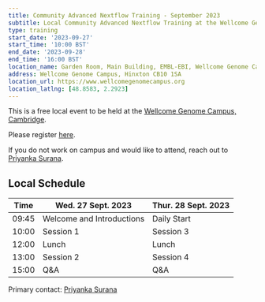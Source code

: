 ```yaml
---
title: Community Advanced Nextflow Training - September 2023
subtitle: Local Community Advanced Nextflow Training at the Wellcome Genome Campus, Cambridge.
type: training
start_date: '2023-09-27'
start_time: '10:00 BST'
end_date: '2023-09-28'
end_time: '16:00 BST'
location_name: Garden Room, Main Building, EMBL-EBI, Wellcome Genome Campus
address: Wellcome Genome Campus, Hinxton CB10 1SA
location_url: https://www.wellcomegenomecampus.org
location_latlng: [48.8583, 2.2923]
---
```


This is a free local event to be held at the [Wellcome Genome Campus, Cambridge](https://goo.gl/maps/XA8caWCAVToVT6EeA).

Please register [here](https://form.typeform.com/to/gFMjNQzt).

If you do not work on campus and would like to attend, reach out to [Priyanka Surana](mailto:ps22@sanger.ac.uk).

## Local Schedule

<div class="table-responsive">
    <table class="table table-hover table-sm table-bordered">
        <thead>
            <tr>
                <th>Time</th>
                <th>Wed. 27 Sept. 2023</th>
                <th>Thur. 28 Sept. 2023</th>
            </tr>
            </thead>
            <tbody>
            <tr>
                <td data-timestamp="1695804300" data-timeformat="HH:mm z">09:45</td>
                <td background-color:navy; rowspan="1">Welcome and Introductions</td>
                <td background-color:navy; rowspan="1">Daily Start</td>
            </tr>
                <td data-timestamp="1695805200" data-timeformat="HH:mm z">10:00</td>
                <td rowspan="1">Session 1</td>
                <td rowspan="1">Session 3</td>
            </tr>
            <tr>
                <td data-timestamp="1695812400" data-timeformat="HH:mm z">12:00</td>
                <td rowspan="1">Lunch</td>
                <td rowspan="1">Lunch</td>
            </tr>
            <tr>
                <td data-timestamp="1695816000" data-timeformat="HH:mm z">13:00</td>
                <td rowspan="1">Session 2</td>
                <td rowspan="1">Session 4</td>
            </tr>
            <tr>
                <td data-timestamp="1695823200" data-timeformat="HH:mm z">15:00</td>
                <td>Q&A</td>
                <td>Q&A</td>
            </tr>
        </tbody>
    </table>
</div>

Primary contact: [<i class="fab fa-slack"></i> Priyanka Surana](https://nfcore.slack.com/team/U02JA08N0BC)
